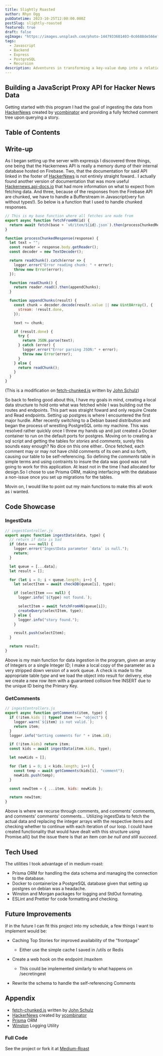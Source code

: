 ```yaml
---
title: Slightly Roasted
author: Rhyn Ogg
pubDatetime: 2023-10-25T12:00:00.000Z
postSlug: slightly-roasted
featured: true
draft: false
ogImage: "https://images.unsplash.com/photo-1447933601403-0c6688de566e?auto=format&fit=crop&q=80&w=1200&ixlib=rb-4.0.3&ixid=M3wxMjA3fDB8MHxwaG90by1wYWdlfHx8fGVufDB8fHx8fA%3D%3D"
tags:
  - Javascript
  - Backend
  - Express
  - PostgreSQL
  - Recursion
description: Adventures in transforming a key-value dump into a relational database.
---
```


## Building a JavaScript Proxy API for Hacker News Data

Getting started with this program I had the goal of ingesting the data from [HackerNews](https://news.ycombinator.com) created by [ycombinator](https://www.ycombinator.com) and providing a fully fetched comment tree upon querying a story.

## Table of Contents

## Write-up

As I began setting up the server with expressjs I discovered three things, one being that the Hackernews API is really a memory dump of their internal database hosted on Firebase. Two, that the documentation for said API linked in the footer of [HackerNews](https://news.ycombinator.com) is not entirely straight foward.. I actually found another version of documentation that was more useful [Hackernews.api-docs.io](https://hackernews.api-docs.io/v0/overview/introduction) that had more information on what to expect from fetching data. And three, because of the responses from the Firebase API are chunked, we have to handle a Bufferstream in Javascript(very fun without types!). So below is a function that I used to handle chunked responses.

```js
// This is my base function where all fetches are made from
export async function fetchFromHN(id) {
  return await fetch(base + `v0/item/${id}.json`).then(processChunkedResponse);
}
```

```js
function processChunkedResponse(response) {
  let text = "";
  const reader = response.body.getReader();
  const decoder = new TextDecoder();

  return readChunk().catch(error => {
    logger.error("Error reading chunk: " + error);
    throw new Error(error);
  });

  function readChunk() {
    return reader.read().then(appendChunks);
  }

  function appendChunks(result) {
    const chunk = decoder.decode(result.value || new Uint8Array(), {
      stream: !result.done,
    });

    text += chunk;

    if (result.done) {
      try {
        return JSON.parse(text);
      } catch (error) {
        logger.error("Error parsing JSON:" + error);
        throw new Error(error);
      }
    } else {
      return readChunk();
    }
  }
}
```

(This is a modification on [fetch-chunked.js](https://gist.githubusercontent.com/jfsiii/034152ecfa908cf66178/raw/d0ecf6deaa53615027d19c3dc5e5fd3bac9c38ab/fetch-chunked.js) written by [John Schulz](https://twitter.com/JFSIII))

So back to feeling good about this, I have my goals in mind, creating a local data structure to hold onto what was fetched while I was building out the routes and endpoints. This part was straight foward and only require Create and Read endpoints.
Setting up postgres is where I encountered the first major hurdle. After recently switching to a Debian based distribution and began the process of wrestling PostgreSQL onto my machine. This was resolved rather quickly once I threw my hands up and just created a Docker container to run on the default ports for postgres. Moving on to creating a sql script and getting the tables for _stories_ and _comments_, surely this sounds easy enough? No dice on this one either..
Once fetched, each comment may or may not have child comments of its own and so forth, causing our table to be self-referencing. So defining the _comments_ table in simple terms and using contraints to insure the data was good was not going to work for this application. At least not in the time I had allocated for design.So I chose to use Prisma ORM, making interfacing with the database a non-issue once you set up migrations for the tables.

Movin on, I would like to point out my main functions to make this all work as i wanted.

## Code Showcase

### IngestData

```js
// ingestController.js
export async function ingestData(data, type) {
  // return if data is bad
  if (data === null) {
    logger.error("IngestData parameter `data` is null.");
    return;
  }

  let queue = [...data];
  let result = [];

  for (let i = 0; i < queue.length; i++) {
    let selectItem = await checkDB(queue[i], type);

    if (selectItem === null) {
      logger.info(`${type} not found.`);

      selectItem = await fetchFromHN(queue[i]);
      createQuery(selectItem, type);
    } else {
      logger.info("story found.");
    }

    result.push(selectItem);
  }

  return result;
}
```

Above is my main function for data ingestion in the program, given an array of Integers or a single Integer ID; I make a local copy of the parameter as a very stripped down version of a work queue. A check is made to the appropriate table _type_ and we load the object into result for delivery, else we create a new row item with a guaranteed collision free INSERT due to the unique ID being the Primary Key.

### GetComments

```js
// ingestControllers.js
export async function getComments(item, type) {
  if (!item.kids || typeof item !== "object") {
    logger.warn(`${item} is not valid.`);
    return item;
  }
  logger.info("Getting comments for " + item.id);

  if (!item.kids) return item;
  const kids = await ingestData(item.kids, type);

  let newKids = [];

  for (let i = 0; i < kids.length; i++) {
    const temp = await getComments(kids[i], "comment");
    newKids.push(temp);
  }

  const newItem = { ...item, kids: newKids };

  return newItem;
}
```

Above is where we recurse through comments, and comments' comments, and comments' comments' comments... Utilizing ingestData to fetch the actual data and replacing the integer arrays with the respective items and checking whether to continue with each iteration of our loop. I could have created functionality that would have dealt with this structure using Promise.all() but the issue there is that an item _can be null and still succeed_.

## Tech Used

The utilities I took advantage of in medium-roast:

- Prisma ORM for handling the data schema and managing the connection to the database.
- Docker to containerize a PostgreSQL database given that setting up postgres on debian was a headache.
- Winston and Morgan packages for logging and StdOut formating.
- ESLint and Prettier for code formatting and checking.

## Future Improvements

If in the future I can fit this project into my schedule, a few things I want to implement would be:

- Caching Top Stories for improved availability of the "frontpage"

  - Either use the simple cache I saved in /utils or Redis

- Create a web hook on the endpoint /maxitem

  - This could be implemented similarly to what happens on /secretingest

- Rewrite the schema to handle the self-referencing Comments

## Appendix

- [fetch-chunked.js](https://gist.githubusercontent.com/jfsiii/034152ecfa908cf66178/raw/d0ecf6deaa53615027d19c3dc5e5fd3bac9c38ab/fetch-chunked.js) written by [John Schulz](https://twitter.com/JFSIII)
  <br>
- [HackerNews](https://news.ycombinator.com) created by [ycombinator](https://www.ycombinator.com)<br>
- [Prisma](https://www.prisma.io) ORM
  <br>
- [Winston](https://github.com/winstonjs/winston) Logging Utility

### Full Code

See the project or fork it at [Medium-Roast](https://github.com/Dissurender/medium-roast#readme)
